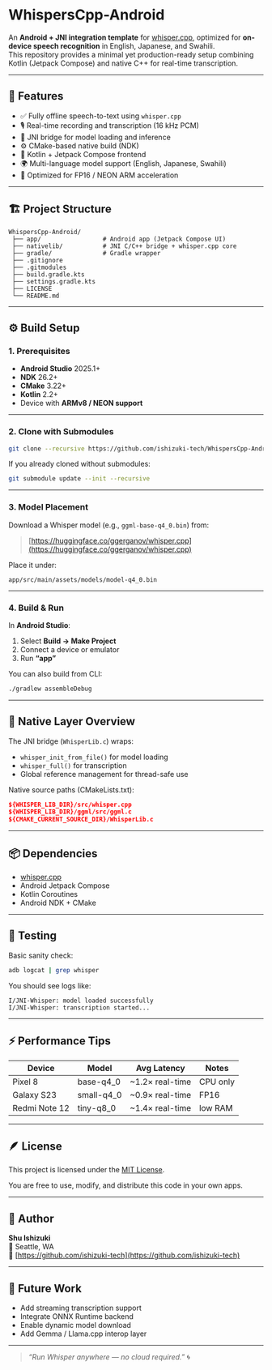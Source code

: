 # WhispersCpp-Android

An **Android + JNI integration template** for [whisper.cpp](https://github.com/ggerganov/whisper.cpp), optimized for **on-device speech recognition** in English, Japanese, and Swahili.  
This repository provides a minimal yet production-ready setup combining Kotlin (Jetpack Compose) and native C++ for real-time transcription.

---

## 🎯 Features

- ✅ Fully offline speech-to-text using `whisper.cpp`
- 🎙️ Real-time recording and transcription (16 kHz PCM)
- 🧩 JNI bridge for model loading and inference
- ⚙️ CMake-based native build (NDK)
- 📱 Kotlin + Jetpack Compose frontend
- 🌍 Multi-language model support (English, Japanese, Swahili)
- 🔋 Optimized for FP16 / NEON ARM acceleration

---

## 🏗️ Project Structure

```
WhispersCpp-Android/
 ├── app/                 # Android app (Jetpack Compose UI)
 ├── nativelib/           # JNI C/C++ bridge + whisper.cpp core
 ├── gradle/              # Gradle wrapper
 ├── .gitignore
 ├── .gitmodules
 ├── build.gradle.kts
 ├── settings.gradle.kts
 ├── LICENSE
 └── README.md
```

---

## ⚙️ Build Setup

### 1. Prerequisites

- **Android Studio** 2025.1+
- **NDK** 26.2+
- **CMake** 3.22+
- **Kotlin** 2.2+
- Device with **ARMv8 / NEON support**

---

### 2. Clone with Submodules

```bash
git clone --recursive https://github.com/ishizuki-tech/WhispersCpp-Android.git
```

If you already cloned without submodules:
```bash
git submodule update --init --recursive
```

---

### 3. Model Placement

Download a Whisper model (e.g., `ggml-base-q4_0.bin`) from:
> [https://huggingface.co/ggerganov/whisper.cpp](https://huggingface.co/ggerganov/whisper.cpp)

Place it under:
```
app/src/main/assets/models/model-q4_0.bin
```

---

### 4. Build & Run

In **Android Studio**:
1. Select **Build → Make Project**
2. Connect a device or emulator
3. Run **“app”**

You can also build from CLI:
```bash
./gradlew assembleDebug
```

---

## 🧠 Native Layer Overview

The JNI bridge (`WhisperLib.c`) wraps:
- `whisper_init_from_file()` for model loading
- `whisper_full()` for transcription
- Global reference management for thread-safe use

Native source paths (CMakeLists.txt):
```cmake
${WHISPER_LIB_DIR}/src/whisper.cpp
${WHISPER_LIB_DIR}/ggml/src/ggml.c
${CMAKE_CURRENT_SOURCE_DIR}/WhisperLib.c
```

---

## 📦 Dependencies

- [whisper.cpp](https://github.com/ggerganov/whisper.cpp)
- Android Jetpack Compose
- Kotlin Coroutines
- Android NDK + CMake

---

## 🧪 Testing

Basic sanity check:
```bash
adb logcat | grep whisper
```

You should see logs like:
```
I/JNI-Whisper: model loaded successfully
I/JNI-Whisper: transcription started...
```

---

## ⚡ Performance Tips

| Device | Model | Avg Latency | Notes |
|--------|--------|-------------|-------|
| Pixel 8 | base-q4_0 | ~1.2× real-time | CPU only |
| Galaxy S23 | small-q4_0 | ~0.9× real-time | FP16 |
| Redmi Note 12 | tiny-q8_0 | ~1.4× real-time | low RAM |

---

## 🪶 License

This project is licensed under the [MIT License](LICENSE).

You are free to use, modify, and distribute this code in your own apps.

---

## 👤 Author

**Shu Ishizuki**  
📍 Seattle, WA  
🔗 [https://github.com/ishizuki-tech](https://github.com/ishizuki-tech)

---

## 💬 Future Work

- Add streaming transcription support
- Integrate ONNX Runtime backend
- Enable dynamic model download
- Add Gemma / Llama.cpp interop layer

---

> _“Run Whisper anywhere — no cloud required.”_ 🌀

